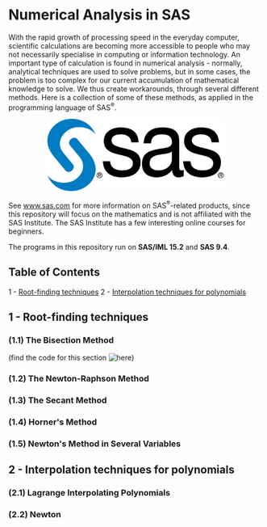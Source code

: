 # Numerical Analysis in SAS

With the rapid growth of processing speed in the everyday computer, scientific calculations are becoming more accessible to people who may not necessarily specialise in computing or information technology. An important type of calculation is found in numerical analysis - normally, analytical techniques are used to solve problems, but in some cases, the problem is too complex for our current accumulation of mathematical knowledge to solve. We thus create workarounds, through several different methods. Here is a collection of some of these methods, as applied in the programming language of SAS<sup>®</sup>.

<p align="center">
  <img width="350p" src="https://github.com/nuclearcheesecake/numerical-analysis-in-sas/blob/master/Misc/SAS.png">
</p>

See www.sas.com for more information on SAS<sup>®</sup>-related products, since this repository will focus on the mathematics and is not affiliated with the SAS Institute. The SAS Institute has a few interesting online courses for beginners.

The programs in this repository run on **SAS/IML 15.2** and **SAS 9.4**.

## Table of Contents

1 - [Root-finding techniques](#roots)
2 - [Interpolation techniques for polynomials](#inter)

<a name="roots"></a>
## 1 - Root-finding techniques

### (1.1) The Bisection Method

(find the code for this section ![here](https://github.com/nuclearcheesecake/numerical-analysis-in-sas/blob/master/1%20-%20Root-finding%20techniques/BisectionMethod.sas))

### (1.2) The Newton-Raphson Method

### (1.3) The Secant Method

### (1.4) Horner's Method

### (1.5) Newton's Method in Several Variables


<a name="inter"></a>
## 2 - Interpolation techniques for polynomials

### (2.1) Lagrange Interpolating Polynomials

### (2.2) Newton
